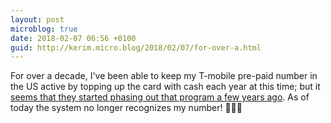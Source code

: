 ```yaml
---
layout: post
microblog: true
date: 2018-02-07 06:56 +0100
guid: http://kerim.micro.blog/2018/02/07/for-over-a.html
---
```

For over a decade, I've been able to keep my T-mobile pre-paid number in the US active by topping up the card with cash each year at this time; but it [seems that they started phasing out that program a few years ago](https://www.prepaidphonenews.com/2014/08/good-news-bad-news-changes-coming-to-t.html). As of today the system no longer recognizes my number! 🤬🤬🤬
